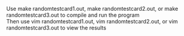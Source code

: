 Use make randomtestcard1.out, make randomtestcard2.out, or make randomtestcard3.out to compile and run the program  
Then use vim randomtestcard1.out, vim randomtestcard2.out, or vim randomtestcard3.out to view the results  
